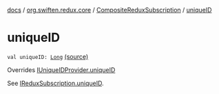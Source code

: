 [docs](../../index.md) / [org.swiften.redux.core](../index.md) / [CompositeReduxSubscription](index.md) / [uniqueID](./unique-i-d.md)

# uniqueID

`val uniqueID: `[`Long`](https://kotlinlang.org/api/latest/jvm/stdlib/kotlin/-long/index.html) [(source)](https://github.com/protoman92/KotlinRedux/tree/master/common\common-core\src\main\kotlin/org/swiften/redux/core/Subscription.kt#L72)

Overrides [IUniqueIDProvider.uniqueID](../-i-unique-i-d-provider/unique-i-d.md)

See [IReduxSubscription.uniqueID](../-i-unique-i-d-provider/unique-i-d.md).

